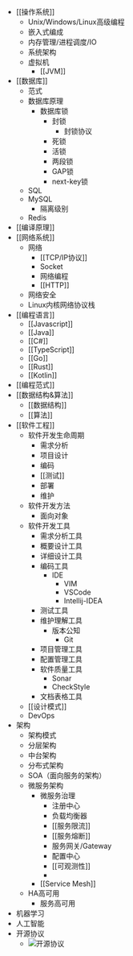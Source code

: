 - [[操作系统]]
	- Unix/Windows/Linux高级编程
	- 嵌入式编成
	- 内存管理/进程调度/IO
	- 系统架构
	- 虚拟机
		- [[JVM]]
- [[数据库]]
	- 范式
	- 数据库原理
		- 数据库锁
			- 封锁
				- 封锁协议
			- 死锁
			- 活锁
			- 两段锁
			- GAP锁
			- next-key锁
	- SQL
	- MySQL
		- 隔离级别
	- Redis
- [[编译原理]]
- [[网络系统]]
	- 网络
		- [[TCP/IP协议]]
		- Socket
		- 网络编程
		- [[HTTP]]
	- 网络安全
	- Linux内核网络协议栈
- [[编程语言]]
	- [[Javascript]]
	- [[Java]]
	- [[C#]]
	- [[TypeScript]]
	- [[Go]]
	- [[Rust]]
	- [[Kotlin]]
- [[编程范式]]
- [[数据结构&算法]]
	- [[数据结构]]
	- [[算法]]
- [[软件工程]]
	- 软件开发生命周期
		- 需求分析
		- 项目设计
		- 编码
		- [[测试]]
		- 部署
		- 维护
	- 软件开发方法
		- 面向对象
	- 软件开发工具
		- 需求分析工具
		- 概要设计工具
		- 详细设计工具
		- 编码工具
			- IDE
				- VIM
				- VSCode
				- Intellij-IDEA
		- 测试工具
		- 维护理解工具
			- 版本公知
				- Git
		- 项目管理工具
		- 配置管理工具
		- 软件质量工具
			- Sonar
			- CheckStyle
		- 文档表格工具
	- [[设计模式]]
	- DevOps
- 架构
	- 架构模式
	- 分层架构
	- 中台架构
	- 分布式架构
	- SOA（面向服务的架构）
	- 微服务架构
		- 微服务治理
			- 注册中心
			- 负载均衡器
			- [[服务限流]]
			- [[服务熔断]]
			- 服务网关/Gateway
			- 配置中心
			- [[可观测性]]
			-
		- [[Service Mesh]]
	- HA高可用
		- 服务高可用
- 机器学习
- 人工智能
- 开源协议
	- ![开源协议](https://phodal.github.io/licenses/license.svg)